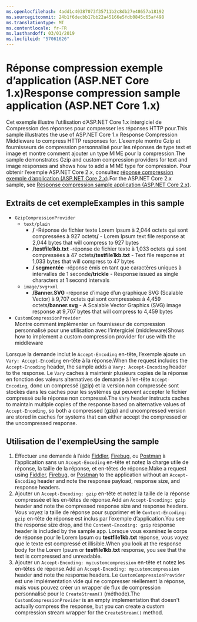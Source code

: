 ```yaml
---
ms.openlocfilehash: 4add1c40387073f35711b2c8db27e48657a18192
ms.sourcegitcommit: 24b1f6decbb17bb22a45166e5fdb0845c65af498
ms.translationtype: MT
ms.contentlocale: fr-FR
ms.lasthandoff: 03/01/2019
ms.locfileid: "57061626"
---
```

# <a name="response-compression-sample-application-aspnet-core-1x"></a><span data-ttu-id="98aa8-101">Réponse compression exemple d’application (ASP.NET Core 1.x)</span><span class="sxs-lookup"><span data-stu-id="98aa8-101">Response compression sample application (ASP.NET Core 1.x)</span></span>

<span data-ttu-id="98aa8-102">Cet exemple illustre l’utilisation d’ASP.NET Core 1.x intergiciel de Compression des réponses pour compresser les réponses HTTP pour.</span><span class="sxs-lookup"><span data-stu-id="98aa8-102">This sample illustrates the use of ASP.NET Core 1.x Response Compression Middleware to compress HTTP responses for.</span></span> <span data-ttu-id="98aa8-103">L’exemple montre Gzip et fournisseurs de compression personnalisé pour les réponses de type text et image et montre comment ajouter un type MIME pour la compression.</span><span class="sxs-lookup"><span data-stu-id="98aa8-103">The sample demonstrates Gzip and custom compression providers for text and image responses and shows how to add a MIME type for compression.</span></span> <span data-ttu-id="98aa8-104">Pour obtenir l’exemple ASP.NET Core 2.x, consultez [réponse compression exemple d’application (ASP.NET Core 2.x)](https://github.com/aspnet/Docs/tree/master/aspnetcore/performance/response-compression/samples/2.x).</span><span class="sxs-lookup"><span data-stu-id="98aa8-104">For the ASP.NET Core 2.x sample, see [Response compression sample application (ASP.NET Core 2.x)](https://github.com/aspnet/Docs/tree/master/aspnetcore/performance/response-compression/samples/2.x).</span></span>

## <a name="examples-in-this-sample"></a><span data-ttu-id="98aa8-105">Extraits de cet exemple</span><span class="sxs-lookup"><span data-stu-id="98aa8-105">Examples in this sample</span></span>

* `GzipCompressionProvider`
  * `text/plain`
    * <span data-ttu-id="98aa8-106">**/** -Réponse de fichier texte Lorem Ipsum à 2,044 octets qui sont compressées à 927 octets</span><span class="sxs-lookup"><span data-stu-id="98aa8-106">**/** - Lorem Ipsum text file response at 2,044 bytes that will compress to 927 bytes</span></span>
    * <span data-ttu-id="98aa8-107">**/testfile1kb.txt** -réponse de fichier texte à 1,033 octets qui sont compressées à 47 octets</span><span class="sxs-lookup"><span data-stu-id="98aa8-107">**/testfile1kb.txt** - Text file response at 1,033 bytes that will compress to 47 bytes</span></span>
    * <span data-ttu-id="98aa8-108">**/ segmentée** -réponse émis en tant que caractères uniques à intervalles de 1 seconde</span><span class="sxs-lookup"><span data-stu-id="98aa8-108">**/trickle** - Response issued as single characters at 1 second intervals</span></span>
  * `image/svg+xml`
    * <span data-ttu-id="98aa8-109">**/Banner.SVG** -réponse d’image d’un graphique SVG (Scalable Vector) à 9,707 octets qui sont compressées à 4,459 octets</span><span class="sxs-lookup"><span data-stu-id="98aa8-109">**/banner.svg** - A Scalable Vector Graphics (SVG) image response at 9,707 bytes that will compress to 4,459 bytes</span></span>
* `CustomCompressionProvider`<br><span data-ttu-id="98aa8-110">Montre comment implémenter un fournisseur de compression personnalisé pour une utilisation avec l’intergiciel (middleware)</span><span class="sxs-lookup"><span data-stu-id="98aa8-110">Shows how to implement a custom compression provider for use with the middleware</span></span>

<span data-ttu-id="98aa8-111">Lorsque la demande inclut le `Accept-Encoding` en-tête, l’exemple ajoute un `Vary: Accept-Encoding` en-tête à la réponse.</span><span class="sxs-lookup"><span data-stu-id="98aa8-111">When the request includes the `Accept-Encoding` header, the sample adds a `Vary: Accept-Encoding` header to the response.</span></span> <span data-ttu-id="98aa8-112">Le `Vary` caches à maintenir plusieurs copies de la réponse en fonction des valeurs alternatives de demande à l’en-tête `Accept-Encoding`, donc un compressé (gzip) et la version non compressée sont stockés dans les caches pour les systèmes qui peuvent accepter le fichier compressé ou le réponse non compressé.</span><span class="sxs-lookup"><span data-stu-id="98aa8-112">The `Vary` header instructs caches to maintain multiple copies of the response based on alternative values of `Accept-Encoding`, so both a compressed (gzip) and uncompressed version are stored in caches for systems that can either accept the compressed or the uncompressed response.</span></span>

## <a name="using-the-sample"></a><span data-ttu-id="98aa8-113">Utilisation de l'exemple</span><span class="sxs-lookup"><span data-stu-id="98aa8-113">Using the sample</span></span>

1. <span data-ttu-id="98aa8-114">Effectuer une demande à l’aide [Fiddler](http://www.telerik.com/fiddler), [Firebug](http://getfirebug.com/), ou [Postman](https://www.getpostman.com/) à l’application sans un `Accept-Encoding` en-tête et notez la charge utile de réponse, la taille de la réponse, et en-têtes de réponse.</span><span class="sxs-lookup"><span data-stu-id="98aa8-114">Make a request using [Fiddler](http://www.telerik.com/fiddler), [Firebug](http://getfirebug.com/), or [Postman](https://www.getpostman.com/) to the application without an `Accept-Encoding` header and note the response payload, response size, and response headers.</span></span>
1. <span data-ttu-id="98aa8-115">Ajouter un `Accept-Encoding: gzip` en-tête et notez la taille de la réponse compressée et les en-têtes de réponse.</span><span class="sxs-lookup"><span data-stu-id="98aa8-115">Add an `Accept-Encoding: gzip` header and note the compressed response size and response headers.</span></span> <span data-ttu-id="98aa8-116">Vous voyez la taille de réponse pour supprimer et le `Content-Encoding: gzip` en-tête de réponse est inclus par l’exemple d’application.</span><span class="sxs-lookup"><span data-stu-id="98aa8-116">You see the response size drop, and the `Content-Encoding: gzip` response header is included by the sample app.</span></span> <span data-ttu-id="98aa8-117">Lorsque vous examinez le corps de réponse pour le Lorem Ipsum ou **testfile1kb.txt** réponse, vous voyez que le texte est compressé et illisible.</span><span class="sxs-lookup"><span data-stu-id="98aa8-117">When you look at the response body for the Lorem Ipsum or **testfile1kb.txt** response, you see that the text is compressed and unreadable.</span></span>
1. <span data-ttu-id="98aa8-118">Ajouter un `Accept-Encoding: mycustomcompression` en-tête et notez les en-têtes de réponse.</span><span class="sxs-lookup"><span data-stu-id="98aa8-118">Add an `Accept-Encoding: mycustomcompression` header and note the response headers.</span></span> <span data-ttu-id="98aa8-119">Le `CustomCompressionProvider` est une implémentation vide qui ne compresser réellement la réponse, mais vous pouvez créer un wrapper de flux de compression personnalisé pour le `CreateStream()` (méthode).</span><span class="sxs-lookup"><span data-stu-id="98aa8-119">The `CustomCompressionProvider` is an empty implementation that doesn't actually compress the response, but you can create a custom compression stream wrapper for the `CreateStream()` method.</span></span>
